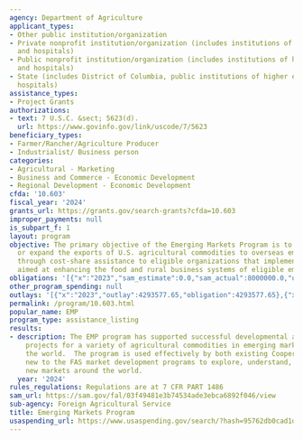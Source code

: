 ```yaml
---
agency: Department of Agriculture
applicant_types:
- Other public institution/organization
- Private nonprofit institution/organization (includes institutions of higher education
  and hospitals)
- Public nonprofit institution/organization (includes institutions of higher education
  and hospitals)
- State (includes District of Columbia, public institutions of higher education and
  hospitals)
assistance_types:
- Project Grants
authorizations:
- text: 7 U.S.C. &sect; 5623(d).
  url: https://www.govinfo.gov/link/uscode/7/5623
beneficiary_types:
- Farmer/Rancher/Agriculture Producer
- Industrialist/ Business person
categories:
- Agricultural - Marketing
- Business and Commerce - Economic Development
- Regional Development - Economic Development
cfda: '10.603'
fiscal_year: '2024'
grants_url: https://grants.gov/search-grants?cfda=10.603
improper_payments: null
is_subpart_f: 1
layout: program
objective: The primary objective of the Emerging Markets Program is to promote, enhance,
  or expand the exports of U.S. agricultural commodities to overseas emerging markets
  through cost-share assistance to eligible organizations that implement activities
  aimed at enhancing the food and rural business systems of eligible emerging markets.
obligations: '[{"x":"2023","sam_estimate":0.0,"sam_actual":8000000.0,"usa_spending_actual":4293577.65},{"x":"2024","sam_estimate":0.0,"sam_actual":8000000.0,"usa_spending_actual":5283985.51},{"x":"2025","sam_estimate":0.0,"sam_actual":8000000.0,"usa_spending_actual":123975.71}]'
other_program_spending: null
outlays: '[{"x":"2023","outlay":4293577.65,"obligation":4293577.65},{"x":"2024","outlay":4671237.0,"obligation":5283985.51},{"x":"2025","outlay":107350.71,"obligation":123975.71}]'
permalink: /program/10.603.html
popular_name: EMP
program_type: assistance_listing
results:
- description: The EMP program has supported successful developmental and fact–finding
    projects for a variety of agricultural commodities in emerging markets around
    the world.  The program is used effectively by both existing Cooperators and entities
    new to the FAS market development programs to explore, understand, and develop
    new markets around the world.
  year: '2024'
rules_regulations: Regulations are at 7 CFR PART 1486
sam_url: https://sam.gov/fal/03f49481e3b74534ade3ebca6892f046/view
sub-agency: Foreign Agricultural Service
title: Emerging Markets Program
usaspending_url: https://www.usaspending.gov/search/?hash=95762db0cad1d812235c76986024081f
---
```

